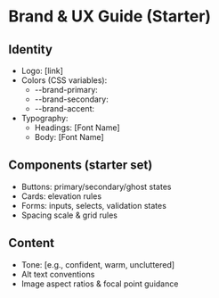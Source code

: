 # Brand & UX Guide (Starter)

## Identity
- Logo: [link]
- Colors (CSS variables):
  - --brand-primary:
  - --brand-secondary:
  - --brand-accent:
- Typography:
  - Headings: [Font Name]
  - Body: [Font Name]

## Components (starter set)
- Buttons: primary/secondary/ghost states
- Cards: elevation rules
- Forms: inputs, selects, validation states
- Spacing scale & grid rules

## Content
- Tone: [e.g., confident, warm, uncluttered]
- Alt text conventions
- Image aspect ratios & focal point guidance
